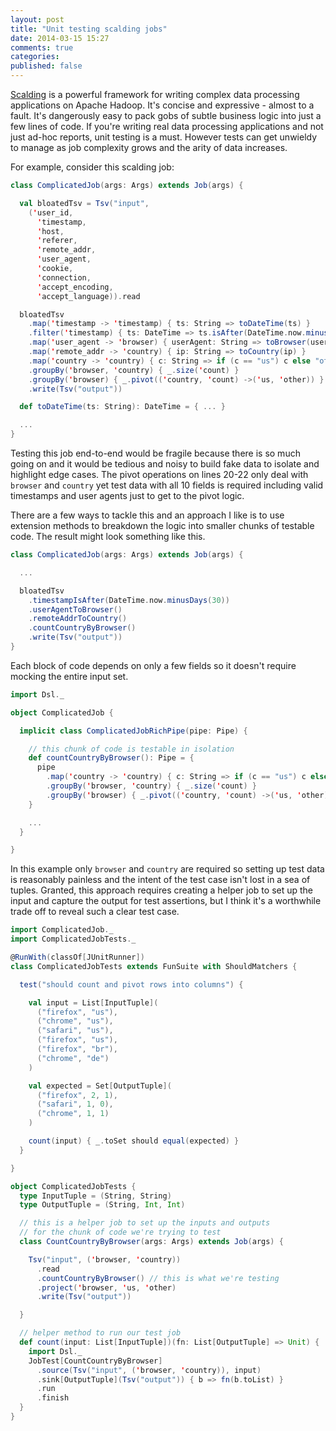 ```yaml
---
layout: post
title: "Unit testing scalding jobs"
date: 2014-03-15 15:27
comments: true
categories: 
published: false
---
```

[Scalding](https://github.com/twitter/scalding) is a powerful framework for writing complex data processing applications on Apache Hadoop. It's concise and expressive - almost to a fault. It's dangerously easy to pack gobs of subtle business logic into just a few lines of code. If you're writing real data processing applications and not just ad-hoc reports, unit testing is a must. However tests can get unwieldy to manage as job complexity grows and the arity of data increases.

For example, consider this scalding job:

```scala
class ComplicatedJob(args: Args) extends Job(args) {

  val bloatedTsv = Tsv("input",
    ('user_id,
      'timestamp,
      'host,
      'referer,
      'remote_addr,
      'user_agent,
      'cookie,
      'connection,
      'accept_encoding,
      'accept_language)).read

  bloatedTsv
    .map('timestamp -> 'timestamp) { ts: String => toDateTime(ts) }
    .filter('timestamp) { ts: DateTime => ts.isAfter(DateTime.now.minusDays(30)) }
    .map('user_agent -> 'browser) { userAgent: String => toBrowser(userAgent) }
    .map('remote_addr -> 'country) { ip: String => toCountry(ip) }
    .map('country -> 'country) { c: String => if (c == "us") c else "other" }
    .groupBy('browser, 'country) { _.size('count) }
    .groupBy('browser) { _.pivot(('country, 'count) ->('us, 'other)) }
    .write(Tsv("output"))

  def toDateTime(ts: String): DateTime = { ... }

  ...
}
```

Testing this job end-to-end would be fragile because there is so much going on and it would be tedious and noisy to build fake data to isolate and highlight edge cases. The pivot operations on lines 20-22 only deal with `browser` and `country` yet test data with all 10 fields is required including valid timestamps and user agents just to get to the pivot logic.

 There are a few ways to tackle this and an approach I like is to use extension methods to breakdown the logic into smaller chunks of testable code. The result might look something like this.

```scala
class ComplicatedJob(args: Args) extends Job(args) {

  ...

  bloatedTsv
    .timestampIsAfter(DateTime.now.minusDays(30))
    .userAgentToBrowser()
    .remoteAddrToCountry()
    .countCountryByBrowser()
    .write(Tsv("output"))
}
```

Each block of code depends on only a few fields so it doesn't require mocking the entire input set.

```scala
import Dsl._

object ComplicatedJob {

  implicit class ComplicatedJobRichPipe(pipe: Pipe) {

    // this chunk of code is testable in isolation
    def countCountryByBrowser(): Pipe = {
      pipe
        .map('country -> 'country) { c: String => if (c == "us") c else "other" }
        .groupBy('browser, 'country) { _.size('count) }
        .groupBy('browser) { _.pivot(('country, 'count) ->('us, 'other)) }
    }

    ...
  }

}
```

In this example only `browser` and `country` are required so setting up test data is reasonably painless and the intent of the test case isn't lost in a sea of tuples. Granted, this approach requires creating a helper job to set up the input and capture the output for test assertions, but I think it's a worthwhile trade off to reveal such a clear test case.

```scala
import ComplicatedJob._
import ComplicatedJobTests._

@RunWith(classOf[JUnitRunner])
class ComplicatedJobTests extends FunSuite with ShouldMatchers {

  test("should count and pivot rows into columns") {

    val input = List[InputTuple](
      ("firefox", "us"),
      ("chrome", "us"),
      ("safari", "us"),
      ("firefox", "us"),
      ("firefox", "br"),
      ("chrome", "de")
    )

    val expected = Set[OutputTuple](
      ("firefox", 2, 1),
      ("safari", 1, 0),
      ("chrome", 1, 1)
    )

    count(input) { _.toSet should equal(expected) }
  }

}

object ComplicatedJobTests {
  type InputTuple = (String, String)
  type OutputTuple = (String, Int, Int)

  // this is a helper job to set up the inputs and outputs
  // for the chunk of code we're trying to test
  class CountCountryByBrowser(args: Args) extends Job(args) {

    Tsv("input", ('browser, 'country))
      .read
      .countCountryByBrowser() // this is what we're testing
      .project('browser, 'us, 'other)
      .write(Tsv("output"))

  }

  // helper method to run our test job
  def count(input: List[InputTuple])(fn: List[OutputTuple] => Unit) {
    import Dsl._
    JobTest[CountCountryByBrowser]
      .source(Tsv("input", ('browser, 'country)), input)
      .sink[OutputTuple](Tsv("output")) { b => fn(b.toList) }
      .run
      .finish
  }
}
```
